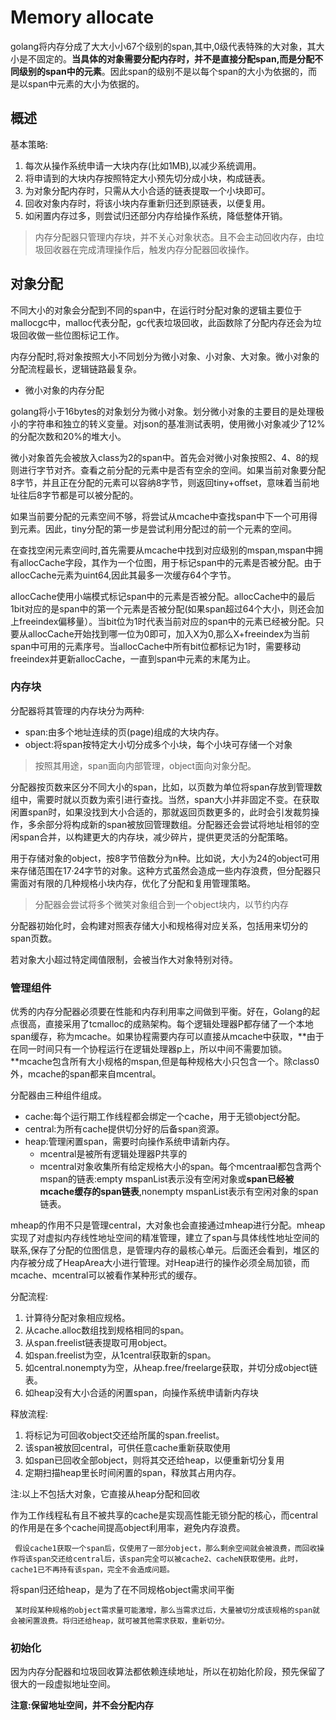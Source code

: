 # Memory allocate

golang将内存分成了大大小小67个级别的span,其中,0级代表特殊的大对象，其大小是不固定的。**当具体的对象需要分配内存时，并不是直接分配span,而是分配不同级别的span中的元素**。因此span的级别不是以每个span的大小为依据的，而是以span中元素的大小为依据的。



## 概述

基本策略:

1. 每次从操作系统申请一大块内存(比如1MB),以减少系统调用。
2. 将申请到的大块内存按照特定大小预先切分成小块，构成链表。
3. 为对象分配内存时，只需从大小合适的链表提取一个小块即可。
4. 回收对象内存时，将该小块内存重新归还到原链表，以便复用。
5. 如闲置内存过多，则尝试归还部分内存给操作系统，降低整体开销。

> 内存分配器只管理内存块，并不关心对象状态。且不会主动回收内存，由垃圾回收器在完成清理操作后，触发内存分配器回收操作。

## 对象分配

不同大小的对象会分配到不同的span中，在运行时分配对象的逻辑主要位于mallocgc中，malloc代表分配，gc代表垃圾回收，此函数除了分配内存还会为垃圾回收做一些位图标记工作。

内存分配时,将对象按照大小不同划分为微小对象、小对象、大对象。微小对象的分配流程最长，逻辑链路最复杂。

+ 微小对象的内存分配

golang将小于16bytes的对象划分为微小对象。划分微小对象的主要目的是处理极小的字符串和独立的转义变量。对json的基准测试表明，使用微小对象减少了12%的分配次数和20%的堆大小。

微小对象首先会被放入class为2的span中。首先会对微小对象按照2、4、8的规则进行字节对齐。查看之前分配的元素中是否有空余的空间。如果当前对象要分配8字节，并且正在分配的元素可以容纳8字节，则返回tiny+offset，意味着当前地址往后8字节都是可以被分配的。

如果当前要分配的元素空间不够，将尝试从mcache中查找span中下一个可用得到元素。因此，tiny分配的第一步是尝试利用分配过的前一个元素的空间。

在查找空闲元素空间时,首先需要从mcache中找到对应级别的mspan,mspan中拥有allocCache字段，其作为一个位图，用于标记span中的元素是否被分配。由于allocCache元素为uint64,因此其最多一次缓存64个字节。

allocCache使用小端模式标记span中的元素是否被分配。allocCache中的最后1bit对应的是span中的第一个元素是否被分配(如果span超过64个大小，则还会加上freeindex偏移量）。当bit位为1时代表当前对应的span中的元素已经被分配。只要从allocCache开始找到哪一位为0即可，加入X为0,那么X+freeindex为当前span中可用的元素序号。当allocCache中所有bit位都标记为1时，需要移动freeindex并更新allocCache，一直到span中元素的末尾为止。



### 内存块

分配器将其管理的内存块分为两种:

+ span:由多个地址连续的页(page)组成的大块内存。
+ object:将span按特定大小切分成多个小块，每个小块可存储一个对象

> 按照其用途，span面向内部管理，object面向对象分配。

分配器按页数来区分不同大小的span，比如，以页数为单位将span存放到管理数组中，需要时就以页数为索引进行查找。当然，span大小并非固定不变。在获取闲置span时，如果没找到大小合适的，那就返回页数更多的，此时会引发裁剪操作，多余部分将构成新的span被放回管理数组。分配器还会尝试将地址相邻的空闲span合并，以构建更大的内存块，减少碎片，提供更灵活的分配策略。

用于存储对象的object，按8字节倍数分为n种。比如说，大小为24的object可用来存储范围在17·24字节的对象。这种方式虽然会造成一些内存浪费，但分配器只需面对有限的几种规格小块内存，优化了分配和复用管理策略。

> 分配器会尝试将多个微笑对象组合到一个object块内，以节约内存

分配器初始化时，会构建对照表存储大小和规格得对应关系，包括用来切分的span页数。

若对象大小超过特定阈值限制，会被当作大对象特别对待。

### 管理组件

优秀的内存分配器必须要在性能和内存利用率之间做到平衡。好在，Golang的起点很高，直接采用了tcmalloc的成熟架构。每个逻辑处理器P都存储了一个本地span缓存，称为mcache。如果协程需要内存可以直接从mcache中获取，**由于在同一时间只有一个协程运行在逻辑处理器p上，所以中间不需要加锁。**mcache包含所有大小规格的mspan,但是每种规格大小只包含一个。除class0外，mcache的span都来自mcentral。

  

分配器由三种组件组成。

+ cache:每个运行期工作线程都会绑定一个cache，用于无锁object分配。
+ central:为所有cache提供切分好的后备span资源。
+ heap:管理闲置span，需要时向操作系统申请新内存。
   + mcentral是被所有逻辑处理器P共享的
   + mcentral对象收集所有给定规格大小的span。每个mcentraal都包含两个mspan的链表:empty mspanList表示没有空闲对象或**span已经被mcache缓存的span链表**,nonempty mspanList表示有空闲对象的span链表。

mheap的作用不只是管理central，大对象也会直接通过mheap进行分配。mheap实现了对虚拟内存线性地址空间的精准管理，建立了span与具体线性地址空间的联系,保存了分配的位图信息，是管理内存的最核心单元。后面还会看到，堆区的内存被分成了HeapArea大小进行管理。对Heap进行的操作必须全局加锁，而mcache、mcentral可以被看作某种形式的缓存。

分配流程:

1. 计算待分配对象相应规格。
2. 从cache.alloc数组找到规格相同的span。
3. 从span.freelist链表提取可用object。
4. 如span.freelist为空，从1central获取新的span。
5. 如central.nonempty为空，从heap.free/freelarge获取，并切分成object链表。
6. 如heap没有大小合适的闲置span，向操作系统申请新内存块

释放流程:

1. 将标记为可回收object交还给所属的span.freelist。
2. 该span被放回central，可供任意cache重新获取使用
3. 如span已回收全部object，则将其交还给heap，以便重新切分复用
4. 定期扫描heap里长时间闲置的span，释放其占用内存。

注:以上不包括大对象，它直接从heap分配和回收

作为工作线程私有且不被共享的cache是实现高性能无锁分配的核心，而central的作用是在多个cache间提高object利用率，避免内存浪费。

     假设cache1获取一个span后，仅使用了一部分object，那么剩余空间就会被浪费，而回收操作将该span交还给central后，该span完全可以被cache2、cacheN获取使用。此时，cache1已不再持有该span，完全不会造成问题。

将span归还给heap，是为了在不同规格object需求间平衡

     某时段某种规格的object需求量可能激增，那么当需求过后，大量被切分成该规格的span就会被闲置浪费。将归还给heap，就可被其他需求获取，重新切分。

### 初始化

因为内存分配器和垃圾回收算法都依赖连续地址，所以在初始化阶段，预先保留了很大的一段虚拟地址空间。

**注意:保留地址空间，并不会分配内存**
